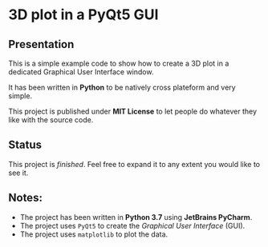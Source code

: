 3D plot in a **PyQt5** GUI
==========================

Presentation
------------

This is a simple example code to show how to create a 3D plot in a dedicated
Graphical User Interface window.

It has been written in **Python** to be natively cross plateform and very
simple.

This project is published under **MIT License** to let people do whatever they
like with the source code.

Status
------

This project is _finished_.
Feel free to expand it to any extent you would like to see it.

Notes:
------

* The project has been written in **Python 3.7** using **JetBrains PyCharm**.
* The project uses `PyQt5` to create the _Graphical User Interface_ (GUI).
* The project uses `matplotlib` to plot the data.
